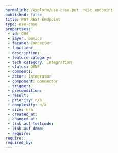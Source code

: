 ```yaml
---
permalink: /explore/use-case-put _rest_endpoint
published: false
title: PUT REST Endpoint
type: use-case
properties:
 - id: C06
 - layer: Device
 - facade: Connector
 - function: 
 - description: 
 - feature category: 
 - tech category: Integration
 - status: DONE
 - comments: 
 - actor: Integrator
 - component: Connector
 - trigger: 
 - precondition: 
 - result: 
 - priority: n/a
 - complexity: n/a
 - size: n/a
 - created_at: 
 - changed_at: 
 - link auf testcode: 
 - link auf demo: 
 - require: 
require:
required_by:
---
```

